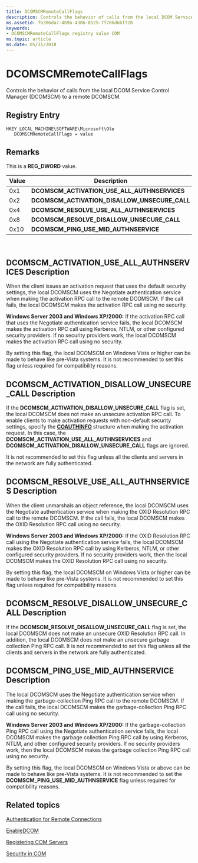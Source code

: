 ```yaml
---
title: DCOMSCMRemoteCallFlags
description: Controls the behavior of calls from the local DCOM Service Control Manager (DCOMSCM) to a remote DCOMSCM.
ms.assetid: fb306da7-4b9a-4386-8525-7f78bd6bf728
keywords:
- DCOMSCMRemoteCallFlags registry value COM
ms.topic: article
ms.date: 05/31/2018
---
```


# DCOMSCMRemoteCallFlags

Controls the behavior of calls from the local DCOM Service Control Manager (DCOMSCM) to a remote DCOMSCM.

## Registry Entry

```
HKEY_LOCAL_MACHINE\SOFTWARE\Microsoft\Ole
   DCOMSCMRemoteCallFlags = value
```

## Remarks

This is a **REG\_DWORD** value.



| Value | Description                                       |
|-------|---------------------------------------------------|
| 0x1   | **DCOMSCM\_ACTIVATION\_USE\_ALL\_AUTHNSERVICES**  |
| 0x2   | **DCOMSCM\_ACTIVATION\_DISALLOW\_UNSECURE\_CALL** |
| 0x4   | **DCOMSCM\_RESOLVE\_USE\_ALL\_AUTHNSERVICES**     |
| 0x8   | **DCOMSCM\_RESOLVE\_DISALLOW\_UNSECURE\_CALL**    |
| 0x10  | **DCOMSCM\_PING\_USE\_MID\_AUTHNSERVICE**         |



 

## DCOMSCM\_ACTIVATION\_USE\_ALL\_AUTHNSERVICES Description

When the client issues an activation request that uses the default security settings, the local DCOMSCM uses the Negotiate authentication service when making the activation RPC call to the remote DCOMSCM. If the call fails, the local DCOMSCM makes the activation RPC call using no security.

**Windows Server 2003 and Windows XP/2000:** If the activation RPC call that uses the Negotiate authentication service fails, the local DCOMSCM makes the activation RPC call using Kerberos, NTLM, or other configured security providers. If no security providers work, the local DCOMSCM makes the activation RPC call using no security.

By setting this flag, the local DCOMSCM on Windows Vista or higher can be made to behave like pre-Vista systems. It is not recommended to set this flag unless required for compatibility reasons.

## DCOMSCM\_ACTIVATION\_DISALLOW\_UNSECURE\_CALL Description

If the **DCOMSCM\_ACTIVATION\_DISALLOW\_UNSECURE\_CALL** flag is set, the local DCOMSCM does not make an unsecure activation RPC call. To enable clients to make activation requests with non-default security settings, specify the [**COAUTHINFO**](/windows/desktop/api/wtypesbase/ns-wtypesbase-coauthinfo) structure when making the activation request. In this case, the **DCOMSCM\_ACTIVATION\_USE\_ALL\_AUTHNSERVICES** and **DCOMSCM\_ACTIVATION\_DISALLOW\_UNSECURE\_CALL** flags are ignored.

It is not recommended to set this flag unless all the clients and servers in the network are fully authenticated.

## DCOMSCM\_RESOLVE\_USE\_ALL\_AUTHNSERVICES Description

When the client unmarshals an object reference, the local DCOMSCM uses the Negotiate authentication service when making the OXID Resolution RPC call to the remote DCOMSCM. If the call fails, the local DCOMSCM makes the OXID Resolution RPC call using no security.

**Windows Server 2003 and Windows XP/2000:** If the OXID Resolution RPC call using the Negotiate authentication service fails, the local DCOMSCM makes the OXID Resolution RPC call by using Kerberos, NTLM, or other configured security providers. If no security providers work, then the local DCOMSCM makes the OXID Resolution RPC call using no security.

By setting this flag, the local DCOMSCM on Windows Vista or higher can be made to behave like pre-Vista systems. It is not recommended to set this flag unless required for compatibility reasons.

## DCOMSCM\_RESOLVE\_DISALLOW\_UNSECURE\_CALL Description

If the **DCOMSCM\_RESOLVE\_DISALLOW\_UNSECURE\_CALL** flag is set, the local DCOMSCM does not make an unsecure OXID Resolution RPC call. In addition, the local DCOMSCM does not make an unsecure garbage collection Ping RPC call. It is not recommended to set this flag unless all the clients and servers in the network are fully authenticated.

## DCOMSCM\_PING\_USE\_MID\_AUTHNSERVICE Description

The local DCOMSCM uses the Negotiate authentication service when making the garbage-collection Ping RPC call to the remote DCOMSCM. If the call fails, the local DCOMSCM makes the garbage-collection Ping RPC call using no security.

**Windows Server 2003 and Windows XP/2000:** If the garbage-collection Ping RPC call using the Negotiate authentication service fails, the local DCOMSCM makes the garbage collection Ping RPC call by using Kerberos, NTLM, and other configured security providers. If no security providers work, then the local DCOMSCM makes the garbage collection Ping RPC call using no security.

By setting this flag, the local DCOMSCM on Windows Vista or above can be made to behave like pre-Vista systems. It is not recommended to set the **DCOMSCM\_PING\_USE\_MID\_AUTHNSERVICE** flag unless required for compatibility reasons.

## Related topics

<dl> <dt>

[Authentication for Remote Connections](/windows/desktop/WinRM/authentication-for-remote-connections)
</dt> <dt>

[EnableDCOM](enabledcom.md)
</dt> <dt>

[Registering COM Servers](registering-com-servers.md)
</dt> <dt>

[Security in COM](security-in-com.md)
</dt> </dl>

 

 